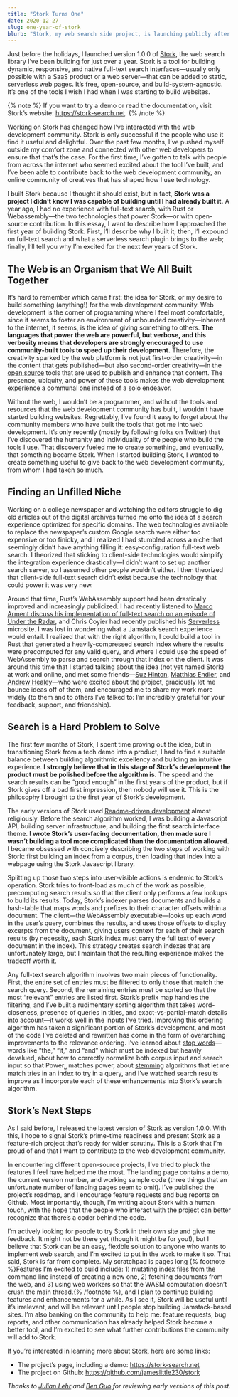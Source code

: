 ```yaml
---
title: "Stork Turns One"
date: 2020-12-27
slug: one-year-of-stork
blurb: "Stork, my web search side project, is launching publicly after one year of development. This post describes the goals I took on while building it and how I got from idea to release."
---
```


Just before the holidays, I launched version 1.0.0 of [Stork](https://stork-search.net/), the web search library I’ve been building for just over a year. Stork is a tool for building dynamic, responsive, and native full-text search interfaces—usually only possible with a SaaS product or a web server—that can be added to static, serverless web pages. It’s free, open-source, and build-system-agnostic. It’s one of the tools I wish I had when I was starting to build websites.

{% note %}
If you want to try a demo or read the documentation, visit Stork’s website: <https://stork-search.net>.
{% /note %}

Working on Stork has changed how I’ve interacted with the web development community. Stork is only successful if the people who use it find it useful and delightful. Over the past few months, I’ve pushed myself outside my comfort zone and connected with other web developers to ensure that that’s the case. For the first time, I’ve gotten to talk with people from across the internet who seemed excited about the tool I’ve built, and I’ve been able to contribute back to the web development community, an online community of creatives that has shaped how I use technology.

I built Stork because I thought it should exist, but in fact, **Stork was a project I didn’t know I was capable of building until I had already built it.** A year ago, I had no experience with full-text search, with Rust or Webassembly—the two technologies that power Stork—or with open-source contribution. In this essay, I want to describe how I approached the first year of building Stork. First, I’ll describe why I built it; then, I’ll expound on full-text search and what a serverless search plugin brings to the web; finally, I’ll tell you why I’m excited for the next few years of Stork.

## The Web is an Organism that We All Built Together

It’s hard to remember which came first: the idea for Stork, or my desire to build something (anything!) for the web development community. Web development is the corner of programming where I feel most comfortable, since it seems to foster an environment of unbounded creativity—inherent to the internet, it seems, is the idea of giving something to others. **The languages that power the web are powerful, but verbose, and this verbosity means that developers are strongly encouraged to use community-built tools to speed up their development.** Therefore, the creativity sparked by the web platform is not just first-order creativity—in the content that gets published—but also second-order creativity—in the [open source](https://www.arp242.net/open-source.html) tools that are used to publish and enhance that content. The presence, ubiquity, and power of these tools makes the web development experience a communal one instead of a solo endeavor.

Without the web, I wouldn’t be a programmer, and without the tools and resources that the web development community has built, I wouldn’t have started building websites. Regrettably, I’ve found it easy to forget about the community members who have built the tools that got me into web development. It’s only recently (mostly by following folks on Twitter) that I’ve discovered the humanity and individuality of the people who build the tools I use. That discovery fueled me to create something, and eventually, that something became Stork. When I started building Stork, I wanted to create something useful to give back to the web development community, from whom I had taken so much.

## Finding an Unfilled Niche

Working on a college newspaper and watching the editors struggle to dig old articles out of the digital archives turned me onto the idea of a search experience optimized for specific domains. The web technologies available to replace the newspaper’s custom Google search were either too expensive or too finicky, and I realized I had stumbled across a niche that seemingly didn’t have anything filling it: easy-configuration full-text web search. I theorized that sticking to client-side technologies would simplify the integration experience drastically—I didn’t want to set up another search server, so I assumed other people wouldn’t either. I then theorized that client-side full-text search didn’t exist because the technology that could power it was very new.

Around that time, Rust’s WebAssembly support had been drastically improved and increasingly publicized. I had recently listened to [Marco Arment discuss his implementation of full-text search on an episode of Under the Radar](https://www.relay.fm/radar/141), and Chris Coyier had recently published his [Serverless](https://serverless.css-tricks.com/) microsite. I was lost in wondering what a Jamstack search experience would entail. I realized that with the right algorithm, I could build a tool in Rust that generated a heavily-compressed search index where the results were precomputed for any valid query, and where I could use the speed of WebAssembly to parse and search through that index on the client. It was around this time that I started talking about the idea (not yet named Stork) at work and online, and met some friends—[Suz Hinton](https://twitter.com/noopkat), [Matthias Endler](https://twitter.com/matthiasendler), and [Andrew Healey](https://twitter.com/healeycodes)—who were excited about the project, graciously let me bounce ideas off of them, and encouraged me to share my work more widely (to them and to others I’ve talked to: I’m incredibly grateful for your feedback, support, and friendship).

## Search is a Hard Problem to Solve

The first few months of Stork, I spent time proving out the idea, but in transitioning Stork from a tech demo into a product, I had to find a suitable balance between building algorithmic excellency and building an intuitive experience. **I strongly believe that in this stage of Stork’s development the product must be polished before the algorithm is.** The speed and the search results can be “good enough” in the first years of the product, but if Stork gives off a bad first impression, then nobody will use it. This is the philosophy I brought to the first year of Stork’s development.

The early versions of Stork used [Readme-driven development](https://tom.preston-werner.com/2010/08/23/readme-driven-development.html) almost religiously. Before the search algorithm worked, I was building a Javascript API, building server infrastructure, and building the first search interface theme. **I wrote Stork’s user-facing documentation, then made sure I wasn’t building a tool more complicated than the documentation allowed.** I became obsessed with concisely describing the two steps of working with Stork: first building an index from a corpus, then loading that index into a webpage using the Stork Javascript library.

Splitting up those two steps into user-visible actions is endemic to Stork’s operation. Stork tries to front-load as much of the work as possible, precomputing search results so that the client only performs a few lookups to build its results. Today, Stork’s indexer parses documents and builds a hash-table that maps words and prefixes to their character offsets within a document. The client—the WebAssembly executable—looks up each word in the user’s query, combines the results, and uses those offsets to display excerpts from the document, giving users context for each of their search results (by necessity, each Stork index must carry the full text of every document in the index). This strategy creates search indexes that are unfortunately large, but I maintain that the resulting experience makes the tradeoff worth it.

Any full-text search algorithm involves two main pieces of functionality. First, the entire set of entries must be filtered to only those that match the search query. Second, the remaining entries must be sorted so that the most “relevant” entries are listed first. Stork’s prefix map handles the filtering, and I’ve built a rudimentary sorting algorithm that takes word-closeness, presence of queries in titles, and exact-vs-partial-match details into account—it works well in the inputs I’ve tried. Improving this ordering algorithm has taken a significant portion of Stork’s development, and most of the code I’ve deleted and rewritten has come in the form of overarching improvements to the relevance ordering. I’ve learned about [stop words](https://en.wikipedia.org/wiki/Stop_word)—words like “the,” “it,” and “and” which must be indexed but heavily devalued, about how to correctly normalize both corpus input and search input so that Power⎵ matches power, about [stemming](https://en.wikipedia.org/wiki/Stemming) algorithms that let me match tries in an index to try in a query, and I’ve watched search results improve as I incorporate each of these enhancements into Stork’s search algorithm.

## Stork’s Next Steps

As I said before, I released the latest version of Stork as version 1.0.0. With this, I hope to signal Stork’s prime-time readiness and present Stork as a feature-rich project that’s ready for wider scrutiny. This is a Stork that I’m proud of and that I want to contribute to the web development community.

In encountering different open-source projects, I’ve tried to pluck the features I feel have helped me the most. The landing page contains a demo, the current version number, and working sample code (three things that an unfortunate number of landing pages seem to omit). I’ve published the project’s roadmap, and I encourage feature requests and bug reports on Github. Most importantly, though, I’m writing about Stork with a human touch, with the hope that the people who interact with the project can better recognize that there’s a coder behind the code.

I’m actively looking for people to try Stork in their own site and give me feedback. It might not be there yet (though it might be for you!), but I believe that Stork can be an easy, flexible solution to anyone who wants to implement web search, and I’m excited to put in the work to make it so. That said, Stork is far from complete. My scratchpad is pages long {% footnote %}Features I’m excited to build include: 1) mutating index files from the command line instead of creating a new one, 2) fetching documents from the web, and 3) using web workers so that the WASM computation doesn’t crush the main thread.{% /footnote %}, and I plan to continue building features and enhancements for a while. As I see it, Stork will be useful until it’s irrelevant, and will be relevant until people stop building Jamstack-based sites. I’m also banking on the community to help me: feature requests, bug reports, and other communication has already helped Stork become a better tool, and I’m excited to see what further contributions the community will add to Stork.

If you’re interested in learning more about Stork, here are some links:

- The project’s page, including a demo: <https://stork-search.net>
- The project on Github: <https://github.com/jameslittle230/stork>

_Thanks to [Julian Lehr](https://twitter.com/lehrjulian) and [Ben Guo](https://twitter.com/bgdotjpg) for reviewing early versions of this post._
